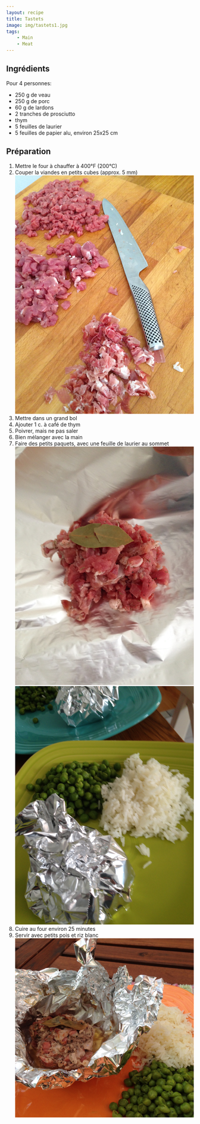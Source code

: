 ```yaml
---
layout: recipe
title: Tastets
image: img/tastets1.jpg  
tags:
    - Main
    - Meat
---
```

## Ingrédients
Pour 4 personnes:  
* 250 g de veau  
* 250 g de porc  
* 60 g de lardons  
* 2 tranches de prosciutto  
* thym  
* 5 feuilles de laurier  
* 5 feuilles de papier alu, environ 25x25 cm  

## Préparation
1. Mettre le four à chauffer à 400&deg;F (200&deg;C)
2. Couper la viandes en petits cubes (approx. 5 mm) 
![image2](img/tastets2.jpg)
2. Mettre dans un grand bol
3. Ajouter 1 c. à café de thym
2. Poivrer, mais ne pas saler
5. Bien mélanger avec la main
6. Faire des petits paquets, avec une feuille de laurier au sommet
![image3](img/tastets3.jpg)
![image4](img/tastets4.jpg)
7. Cuire au four environ 25 minutes
8. Servir avec petits pois et riz blanc
![image5](img/tastets5.jpg)
